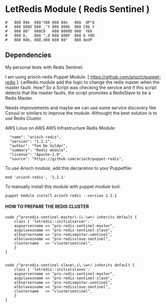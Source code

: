 
# LetRedis Module ( Redis Sentinel )



	#   888 88e  888'Y88 888 88e   888  dP"8 
	#   888 888D 888 ,'Y 888 888b  888 C8b Y 
	#   888 88"  888C8   888 8888D 888  Y8b  
	#   888 b,   888 ",d 888 888P  888 b Y8D 
	#   888 88b, 888,d88 888 88"   888 8edP  



## Dependencies 


My personal tests with Redis Sentinel.

I am using arioch-redis Puppet Module. [ https://github.com/arioch/puppet-redis ]. LetRedis module add the logic to change the redis master when the master faulti. How? So a Script was checking the service and if this script detects that the master faults, the script promotes a RedisSlave to be a Redis Master. 

Needs improvements and maybe we can use some service discovery like Consul or similars to improve the module. Althought the best solution is to use Redis Cluster. 


AWS Linux on AWS
AWS Infrastructure
Redis Module:

	  "name": "arioch-redis",
	  "version": "1.2.1",
	  "author": "Tom De Vylder",
	  "summary": "Redis module",
	  "license": "Apache-2.0",
	  "source": "https://github.com/arioch/puppet-redis",


To use Arioch module, add this declaration to your Puppetfile:

	mod 'arioch-redis', '1.2.1'

To manually install this module with puppet module tool:

	puppet module install arioch-redis --version 1.2.1


#### HOW TO PREPARE THE REDIS CLUSTER 

	node /^proredis-sentinel-master\-i\-\w+/ inherits default {
	    class { 'letredis::initialserver':
		asgservername => "pro-redis-sentinel-master",
		asgslavesname => "pro-redis-sentinel-slave",
		elbservername => "pro-redismaster-sentinel",
		elbslavesname => "pro-redisslave-sentinel",
		clustername   => "clustersentinel",
	    }
	}


	node /^proredis-sentinel-slave\-i\-\w+/ inherits default {
	    class { 'letredis::initialslaves':
		asgservername => "pro-redis-sentinel-master",
		asgslavesname => "pro-redis-sentinel-slave",
		elbservername => "pro-redismaster-sentinel",
		elbslavesname => "pro-redisslave-sentinel",
		clustername   => "clustersentinel",
	    }
	}

